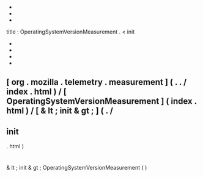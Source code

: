 -
-
-
title
:
OperatingSystemVersionMeasurement
.
<
init
>
-
-
-
-
[
org
.
mozilla
.
telemetry
.
measurement
]
(
.
.
/
index
.
html
)
/
[
OperatingSystemVersionMeasurement
]
(
index
.
html
)
/
[
&
lt
;
init
&
gt
;
]
(
.
/
-
init
-
.
html
)
#
&
lt
;
init
&
gt
;
OperatingSystemVersionMeasurement
(
)
